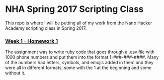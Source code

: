 # NHA Spring 2017 Scripting Class
This repo is where I will be putting all of my work from the Nano Hacker Academy scripting class in Spring 2017.
### [Week 1 - Homework 1](https://github.com/thebluecat5445/Scripting-NHA-Spring-2017/blob/Week-1/malformedTelephoneNumbers.rb)
The assignment was to write ruby code that goes through a [.csv file](https://github.com/thebluecat5445/Scripting-NHA-Spring-2017/blob/Week-1/import_telephone_numbers.csv)  with 1000 phone numbers and put them into the format 1-###-###-####. Many of the numbers had letters, symbols, and emojis added in them and they were all in different formats, some with the 1 at the beginning and some without it.

